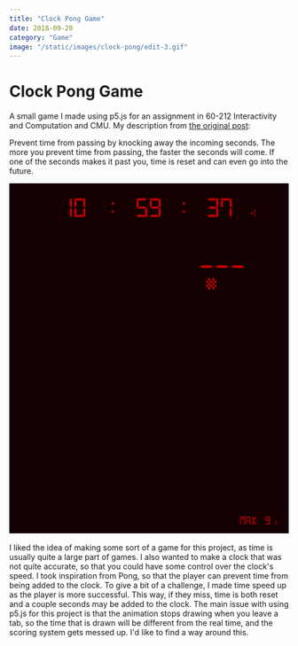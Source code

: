 ```yaml
---
title: "Clock Pong Game"
date: 2018-09-20
category: "Game"
image: "/static/images/clock-pong/edit-3.gif"
---
```


# Clock Pong Game

A small game I made using p5.js for an assignment in 60-212 Interactivity and Computation and CMU. My description from [the original post](http://cmuems.com/2018/60212f/chromsan/09/20/chromsan-clock/):

Prevent time from passing by knocking away the incoming seconds. The more you prevent time from passing, the faster the seconds will come. If one of the seconds makes it past you, time is reset and can even go into the future.

![](/static/images/clock-pong/edit-3.gif)

I liked the idea of making some sort of a game for this project, as time is usually quite a large part of games. I also wanted to make a clock that was not quite accurate, so that you could have some control over the clock's speed. I took inspiration from Pong, so that the player can prevent time from being added to the clock. To give a bit of a challenge, I made time speed up as the player is more successful. This way, if they miss, time is both reset and a couple seconds may be added to the clock. The main issue with using p5.js for this project is that the animation stops drawing when you leave a tab, so the time that is drawn will be different from the real time, and the scoring system gets messed up. I'd like to find a way around this.
